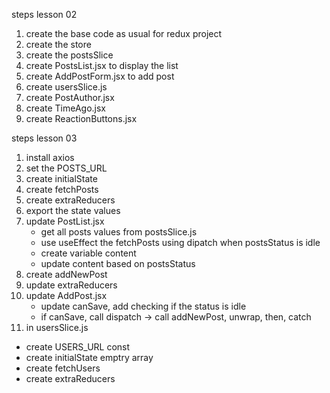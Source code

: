 steps lesson 02

1. create the base code as usual for redux project
2. create the store
3. create the postsSlice
4. create PostsList.jsx to display the list
5. create AddPostForm.jsx to add post
6. create usersSlice.js
7. create PostAuthor.jsx
8. create TimeAgo.jsx
9. create ReactionButtons.jsx

steps lesson 03

1. install axios
2. set the POSTS_URL
3. create initialState
4. create fetchPosts
5. create extraReducers
6. export the state values
7. update PostList.jsx
   - get all posts values from postsSlice.js
   - use useEffect the fetchPosts using dipatch when postsStatus is idle
   - create variable content
   - update content based on postsStatus
7. create addNewPost
8. update extraReducers
9. update AddPost.jsx
   - update canSave, add checking if the status is idle
   - if canSave, call dispatch -> call addNewPost, unwrap, then, catch
10. in usersSlice.js
   - create USERS_URL const
   - create initialState emptry array
   - create fetchUsers
   - create extraReducers
   
